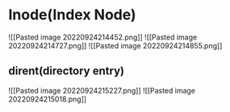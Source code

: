 # Inode(Index Node)
![[Pasted image 20220924214452.png]]
![[Pasted image 20220924214727.png]]
![[Pasted image 20220924214855.png]]
## dirent(**directory entry**)
![[Pasted image 20220924215227.png]]
![[Pasted image 20220924215018.png]]
